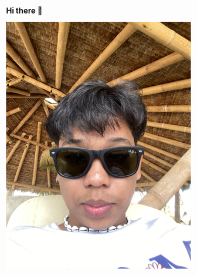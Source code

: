 ## Hi there 👋
![](https://github.com/charlsderekk/Charlsderekk/blob/c4c1b735c5d9afe3c7779ed637d038b707cd7667/IMG_9962.jpeg)
<!--
**charlsderekk/Charlsderekk** is a ✨ _special_ ✨ repository because its `README.md` (this file) appears on your GitHub profile.

Here are some ideas to get you started:

- 🔭 I’m currently working on ...
- 🌱 I’m currently learning ...
- 👯 I’m looking to collaborate on ...
- 🤔 I’m looking for help with ...
- 💬 Ask me about ...
- 📫 How to reach me: ...
- 😄 Pronouns: ...
- ⚡ Fun fact: ...
-->
